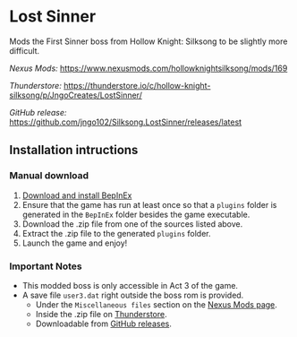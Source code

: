 # Lost Sinner

Mods the First Sinner boss from Hollow Knight: Silksong to be slightly more difficult.

*Nexus Mods:*
https://www.nexusmods.com/hollowknightsilksong/mods/169

*Thunderstore:*
https://thunderstore.io/c/hollow-knight-silksong/p/JngoCreates/LostSinner/

*GitHub release:*
https://github.com/jngo102/Silksong.LostSinner/releases/latest

## Installation intructions

### Manual download
1.  [Download and install BepInEx](https://docs.bepinex.dev/articles/user_guide/installation/index.html)
2.  Ensure that the game has run at least once so that a `plugins` folder is generated in the `BepInEx` folder besides the game executable.
3.  Download the .zip file from one of the sources listed above.
4.  Extract the .zip file to the generated `plugins` folder.
5.  Launch the game and enjoy!

### Important Notes
- This modded boss is only accessible in Act 3 of the game.
- A save file `user3.dat` right outside the boss rom is provided.
    - Under the `Miscellaneous files` section on the [Nexus Mods page](https://www.nexusmods.com/hollowknightsilksong/mods/169?tab=files).
    - Inside the .zip file on [Thunderstore](https://thunderstore.io/c/hollow-knight-silksong/p/JngoCreates/LostSinner/).
    - Downloadable from [GitHub releases]().